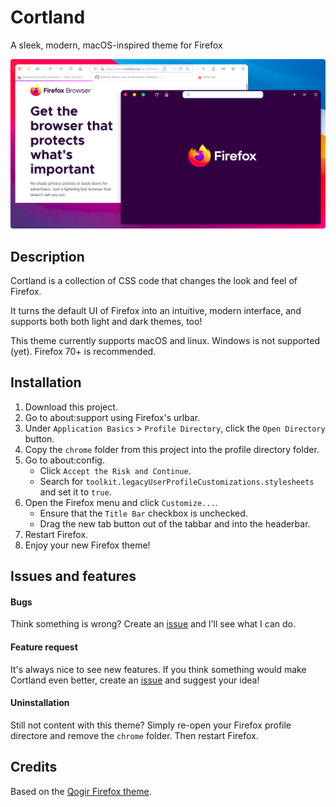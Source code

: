 # Cortland
A sleek, modern, macOS-inspired theme for Firefox

![image](/screenshots/cortland-screenshot.png)

## Description

Cortland is a collection of CSS code that changes the look and feel of Firefox. 

It turns the default UI of Firefox into an intuitive, modern interface, and supports both both light and dark themes, too!

This theme currently supports macOS and linux. Windows is not supported (yet). Firefox 70+ is recommended. 

## Installation

1. Download this project.
2. Go to about:support using Firefox's urlbar.
3. Under `Application Basics` > `Profile Directory`, click the `Open Directory` button.
4. Copy the `chrome` folder from this project into the profile directory folder.
5. Go to about:config. 
    * Click `Accept the Risk and Continue`. 
    * Search for `toolkit.legacyUserProfileCustomizations.stylesheets` and set it to `true`.
7. Open the Firefox menu and click `Customize...`. 
    * Ensure that the `Title Bar` checkbox is unchecked. 
    * Drag the new tab button out of the tabbar and into the headerbar.
9. Restart Firefox.
10. Enjoy your new Firefox theme!

## Issues and features

#### Bugs

Think something is wrong? Create an [issue](https://github.com/Andereoo/Cortland/issue/) and I'll see what I can do.

#### Feature request

It's always nice to see new features. If you think something would make Cortland even better, create an [issue](https://github.com/Andereoo/Cortland/issue/) and suggest your idea!

#### Uninstallation

Still not content with this theme? Simply re-open your Firefox profile directore and remove the `chrome` folder. Then restart Firefox.

## Credits

Based on the [Qogir Firefox theme](https://github.com/vinceliuice/Qogir-theme/tree/master/src/firefox).
